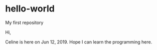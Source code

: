 # hello-world
My first repository

Hi, 

Celine is here on Jun 12, 2019.
Hope I can learn the programming here.

